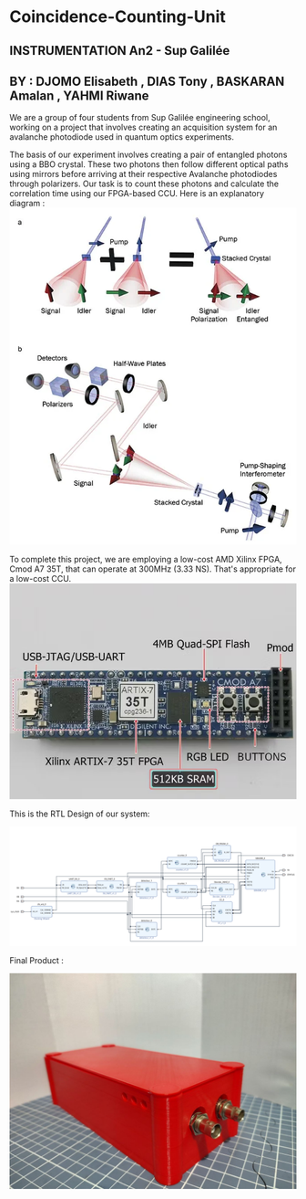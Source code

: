 # Coincidence-Counting-Unit
## INSTRUMENTATION An2 - Sup Galilée
## BY : DJOMO Elisabeth , DIAS Tony , BASKARAN Amalan , YAHMI Riwane

We are a group of four students from Sup Galilée engineering school, working on a project that involves creating an acquisition system for an avalanche photodiode used in quantum optics experiments. 

The basis of our experiment involves creating a pair of entangled photons using a BBO crystal. These two photons then follow different optical paths using mirrors before arriving at their respective Avalanche photodiodes through polarizers. Our task is to count these photons and calculate the correlation time using our FPGA-based CCU. 
Here is an explanatory diagram : 
![alt text](https://github.com/shawn1308/Coincidence-Counting-Unit/blob/main/Images/exp.png)

To complete this project, we are employing a low-cost AMD Xilinx FPGA, Cmod A7 35T, that can operate at 300MHz (3.33 NS). That's appropriate for a low-cost CCU.
![alt text](https://github.com/shawn1308/Coincidence-Counting-Unit/blob/main/Images/carte_fpga.jpg)

This is the RTL Design of our system: 

![alt text](https://github.com/shawn1308/Coincidence-Counting-Unit/blob/main/Images/full_rtl.png)

Final Product : 

![alt text](https://github.com/shawn1308/Coincidence-Counting-Unit/blob/main/Images/bti.jpg)
